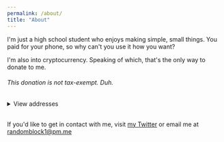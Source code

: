```yaml
---
permalink: /about/
title: "About"
---
```


I'm just a high school student who enjoys making simple, small things. You paid for your phone, so why can't you use it how you want?

I'm also into cryptocurrency. Speaking of which, that's the only way to donate to me.

###### This donation is not tax-exempt. Duh.

<details>
  <summary>View addresses</summary>

BTC  3FktLLGKKG6Qi1px1U7ADLURKTRwYcHy7q
<br>
BCH  1JrCxen5MLuUbtwch8dfJ3d6WWswVDqSWP
<br>
DOGE DSNthiejZjMvaLwXQFjCixSjaQsL199ySA
<br>
ETH  0x5288C85b1B24BF8Ed0fD445715D6AabF63Cf0A0b
<br>
LTC  MGS4jeGDWF1wQp4DwTtyw46nyWwArYutYy
<br>
<img src="https://bit.ly/39NvSSn" alt="Thank you!">
</details>
<br>

If you'd like to get in contact with me, visit [my Twitter](https://twitter.com/randomblock1_) or email me at [randomblock1@pm.me](mailto:randomblock1@pm.me)
